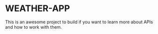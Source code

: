 # WEATHER-APP
This is an awesome project to build if you want to learn more about APIs and how to work with them.
